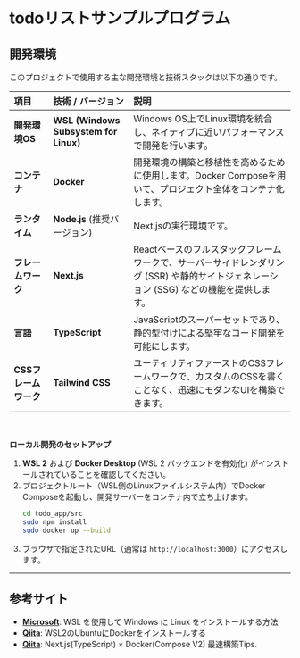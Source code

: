# todoリストサンプルプログラム
## 開発環境

このプロジェクトで使用する主な開発環境と技術スタックは以下の通りです。

| 項目 | 技術 / バージョン | 説明 |
| :--- | :--- | :--- |
| **開発環境OS** | **WSL (Windows Subsystem for Linux)** | Windows OS上でLinux環境を統合し、ネイティブに近いパフォーマンスで開発を行います。 |
| **コンテナ** | **Docker** | 開発環境の構築と移植性を高めるために使用します。Docker Composeを用いて、プロジェクト全体をコンテナ化します。 |
| **ランタイム** | **Node.js** (推奨バージョン) | Next.jsの実行環境です。 |
| **フレームワーク** | **Next.js** | Reactベースのフルスタックフレームワークで、サーバーサイドレンダリング (SSR) や静的サイトジェネレーション (SSG) などの機能を提供します。 |
| **言語** | **TypeScript** | JavaScriptのスーパーセットであり、静的型付けによる堅牢なコード開発を可能にします。 |
| **CSSフレームワーク** | **Tailwind CSS** | ユーティリティファーストのCSSフレームワークで、カスタムのCSSを書くことなく、迅速にモダンなUIを構築できます。 |

<br>

**ローカル開発のセットアップ**

1.  **WSL 2** および **Docker Desktop** (WSL 2 バックエンドを有効化) がインストールされていることを確認してください。
2.  プロジェクトルート（WSL側のLinuxファイルシステム内）でDocker Composeを起動し、開発サーバーをコンテナ内で立ち上げます。
    ```bash
    cd todo_app/src
    sudo npm install
    sudo docker up --build
    ```
3.  ブラウザで指定されたURL（通常は `http://localhost:3000`）にアクセスします。

***

## 参考サイト
* **[Microsoft](https://learn.microsoft.com/ja-jp/windows/wsl/install)**: WSL を使用して Windows に Linux をインストールする方法
* **[Qiita](https://qiita.com/Jazuma/items/9274d90167a3b61791fa)**: WSL2のUbuntuにDockerをインストールする
* **[Qiita](https://qiita.com/Keichan_15/items/4fc605895fef2a33b629)**: Next.js(TypeScript) × Docker(Compose V2) 最速構築Tips.

